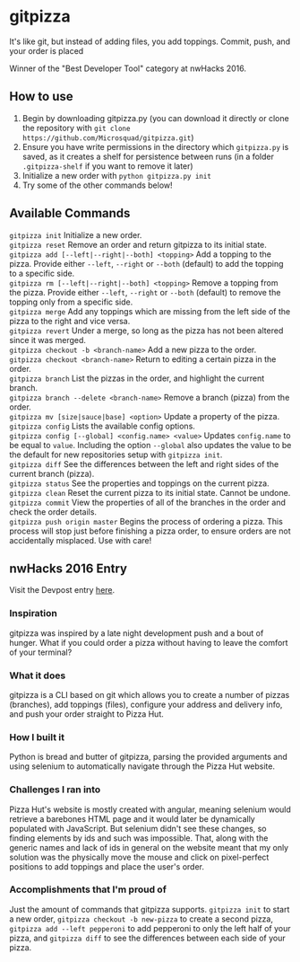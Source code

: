 # gitpizza

It's like git, but instead of adding files, you add toppings. Commit, push, and your order is placed

Winner of the "Best Developer Tool" category at nwHacks 2016.

## How to use

1. Begin by downloading gitpizza.py (you can download it directly or clone the repository with `git clone https://github.com/Microsquad/gitpizza.git`)
2. Ensure you have write permissions in the directory which `gitpizza.py` is saved, as it creates a shelf for persistence between runs (in a folder `.gitpizza-shelf` if you want to remove it later)
3. Initialize a new order with `python gitpizza.py init`
4. Try some of the other commands below!

## Available Commands

`gitpizza init` Initialize a new order.  
`gitpizza reset` Remove an order and return gitpizza to its initial state.  
`gitpizza add [--left|--right|--both] <topping>` Add a topping to the pizza. Provide either `--left`, `--right` or `--both` (default) to add the topping to a specific side.  
`gitpizza rm [--left|--right|--both] <topping>` Remove a topping from the pizza. Provide either `--left`, `--right` or `--both` (default) to remove the topping only from a specific side.  
`gitpizza merge` Add any toppings which are missing from the left side of the pizza to the right and vice versa.  
`gitpizza revert` Under a merge, so long as the pizza has not been altered since it was merged.  
`gitpizza checkout -b <branch-name>` Add a new pizza to the order.  
`gitpizza checkout <branch-name>` Return to editing a certain pizza in the order.  
`gitpizza branch` List the pizzas in the order, and highlight the current branch.  
`gitpizza branch --delete <branch-name>` Remove a branch (pizza) from the order.  
`gitpizza mv [size|sauce|base] <option>` Update a property of the pizza.  
`gitpizza config` Lists the available config options.  
`gitpizza config [--global] <config.name> <value>` Updates `config.name` to be equal to `value`. Including the option `--global` also updates the value to be the default for new repositories setup with `gitpizza init`.  
`gitpizza diff` See the differences between the left and right sides of the current branch (pizza).  
`gitpizza status` See the properties and toppings on the current pizza.  
`gitpizza clean` Reset the current pizza to its initial state. Cannot be undone.  
`gitpizza commit` View the properties of all of the branches in the order and check the order details.  
`gitpizza push origin master` Begins the process of ordering a pizza. This process will stop just before finishing a pizza order, to ensure orders are not accidentally misplaced. Use with care!

## nwHacks 2016 Entry

Visit the Devpost entry [here](http://devpost.com/software/gitpizza).

### Inspiration

gitpizza was inspired by a late night development push and a bout of hunger. What if you could order a pizza without having to leave the comfort of your terminal?

### What it does

gitpizza is a CLI based on git which allows you to create a number of pizzas (branches), add toppings (files), configure your address and delivery info, and push your order straight to Pizza Hut.

### How I built it

Python is bread and butter of gitpizza, parsing the provided arguments and using selenium to automatically navigate through the Pizza Hut website.

### Challenges I ran into

Pizza Hut's website is mostly created with angular, meaning selenium would retrieve a barebones HTML page and it would later be dynamically populated with JavaScript. But selenium didn't see these changes, so finding elements by ids and such was impossible. That, along with the generic names and lack of ids in general on the website meant that my only solution was the physically move the mouse and click on pixel-perfect positions to add toppings and place the user's order.

### Accomplishments that I'm proud of

Just the amount of commands that gitpizza supports. ```gitpizza init``` to start a new order, ```gitpizza checkout -b new-pizza``` to create a second pizza, ```gitpizza add --left pepperoni``` to add pepperoni to only the left half of your pizza, and ```gitpizza diff``` to see the differences between each side of your pizza.
